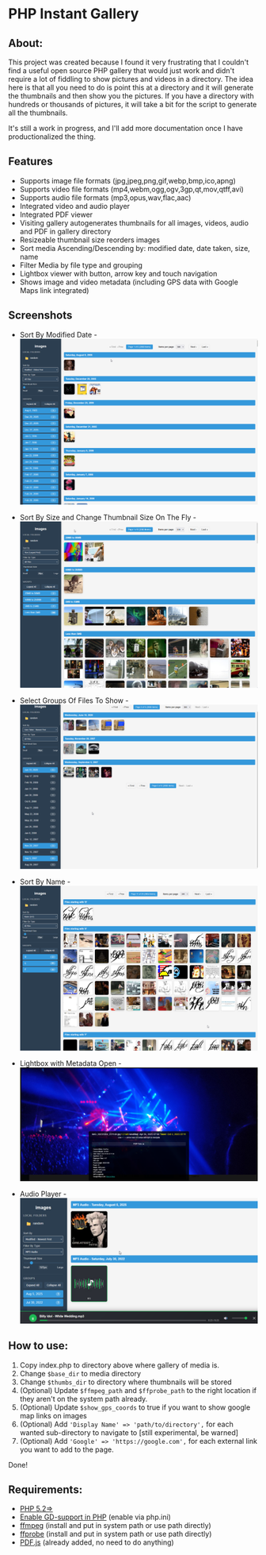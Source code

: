 # PHP Instant Gallery

## About:
This project was created because I found it very frustrating that I couldn't find a useful open source PHP gallery that would just work and didn't require a lot of fiddling to show pictures and videos in a directory.
The idea here is that all you need to do is point this at a directory and it will generate the thumbnails and then show you the pictures.  If you have a directory with hundreds or thousands of pictures, it will take a bit for the script to generate all the thumbnails.

It's still a work in progress, and I'll add more documentation once I have productionalized the thing.

## Features
- Supports image file formats (jpg,jpeg,png,gif,webp,bmp,ico,apng)
- Supports video file formats (mp4,webm,ogg,ogv,3gp,qt,mov,qtff,avi)
- Supports audio file formats (mp3,opus,wav,flac,aac)
- Integrated video and audio player
- Integrated PDF viewer
- Visiting gallery autogenerates thumbnails for all images, videos, audio and PDF in gallery directory
- Resizeable thumbnail size reorders images
- Sort media Ascending/Descending by: modified date, date taken, size, name
- Filter Media by file type and grouping
- Lightbox viewer with button, arrow key and touch navigation
- Shows image and video metadata (including GPS data with Google Maps link integrated)

## Screenshots

- Sort By Modified Date - ![Sort By Modified Date](https://github.com/bcrosser/php-instant-gallery/blob/master/screenshots/instant-gallery-1.png)

- Sort By Size and Change Thumbnail Size On The Fly - ![Sort By Size and Change Thumbnail Size On The Fly](https://github.com/bcrosser/php-instant-gallery/blob/master/screenshots/instant-gallery-2.png)

- Select Groups Of Files To Show - ![Select Groups Of Files To Show](https://github.com/bcrosser/php-instant-gallery/blob/master/screenshots/instant-gallery-3.png)

- Sort By Name - ![Sort By Name](https://github.com/bcrosser/php-instant-gallery/blob/master/screenshots/instant-gallery-4.png)

- Lightbox with Metadata Open - ![Lightbox with Metadata Open](https://github.com/bcrosser/php-instant-gallery/blob/master/screenshots/instant-gallery-5.png)

- Audio Player - ![Audio Player](https://github.com/bcrosser/php-instant-gallery/blob/master/screenshots/instant-gallery-6.png)

## How to use:
1. Copy index.php to directory above where gallery of media is.
2. Change `$base_dir` to media directory
3. Change `$thumbs_dir` to directory where thumbnails will be stored
4. (Optional) Update `$ffmpeg_path` and `$ffprobe_path` to the right location if they aren't on the system path already.
5. (Optional) Update `$show_gps_coords` to true if you want to show google map links on images
5. (Optional) Add `'Display Name' => 'path/to/directory',` for each wanted sub-directory to navigate to [still experimental, be warned]
6. (Optional) Add `'Google' => 'https://google.com',` for each external link you want to add to the page.

Done!

## Requirements:
* [PHP 5.2=>](https://www.php.net/)
* [Enable GD-support in PHP](https://www.php.net/manual/en/image.installation.php) (enable via php.ini)
* [ffmpeg](https://ffmpeg.org/) (install and put in system path or use path directly)
* [ffprobe](https://ffmpeg.org/ffprobe.html) (install and put in system path or use path directly)
* [PDF.js](https://mozilla.github.io/pdf.js/) (already added, no need to do anything)
